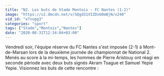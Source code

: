 ```yaml
---
title: "N2. Les buts de Stade Montois - FC Nantes (1-2)"
image: "https://s2.dmcdn.net/v/SQgd31VIZDvb0mBjN/x240"
vid_id: "x7vugg3"
categories: "sport"
tags: ["Stade","Montois","Nantes"]
date: "2020-08-31T12:34:04+03:00"
---
```

Vendredi soir, l'équipe réserve du FC Nantes s'est imposée (2-1) à Mont-de-Marsan lors de la deuxième journée de championnat de National 2. Menés au score à la mi-temps, les hommes de Pierre Aristouy ont réagi en seconde période avec deux buts  signés Akram Tsague et Samuel Yepie Yepie. Visionnez les buts de cette rencontre :
